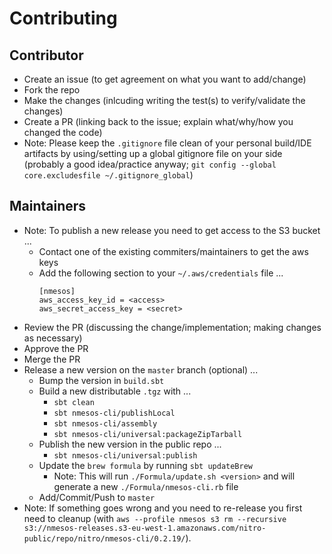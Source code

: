 # Contributing

## Contributor

* Create an issue (to get agreement on what you want to add/change)
* Fork the repo
* Make the changes (inlcuding writing the test(s) to verify/validate the changes)
* Create a PR (linking back to the issue; explain what/why/how you changed the code)
* Note: Please keep the `.gitignore` file clean of your personal build/IDE artifacts by using/setting up a global gitignore file on your side (probably a good idea/practice anyway; `git config --global core.excludesfile ~/.gitignore_global`)

## Maintainers

* Note: To publish a new release you need to get access to the S3 bucket ...
  * Contact one of the existing commiters/maintainers to get the aws keys
  * Add the following section to your `~/.aws/credentials` file ...
    ```
    [nmesos]
    aws_access_key_id = <access>
    aws_secret_access_key = <secret>    
    ```
* Review the PR (discussing the change/implementation; making changes as necessary)
* Approve the PR
* Merge the PR
* Release a new version on the `master` branch (optional) ...
  * Bump the version in `build.sbt`
  * Build a new distributable `.tgz` with ...
    * `sbt clean`
    * `sbt nmesos-cli/publishLocal`
    * `sbt nmesos-cli/assembly`
    * `sbt nmesos-cli/universal:packageZipTarball`
  * Publish the new version in the public repo ...
    * `sbt nmesos-cli/universal:publish`
  * Update the `brew formula` by running `sbt updateBrew`
    * Note: This will run `./Formula/update.sh <version>` and will generate a new `./Formula/nmesos-cli.rb` file 
  * Add/Commit/Push to `master`
* Note: If something goes wrong and you need to re-release you first need to cleanup (with `aws --profile nmesos s3 rm --recursive s3://nmesos-releases.s3-eu-west-1.amazonaws.com/nitro-public/repo/nitro/nmesos-cli/0.2.19/`).
